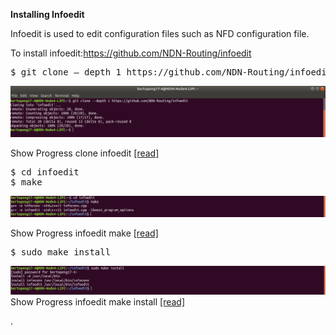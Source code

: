 **Installing Infoedit**

Infoedit is used to edit configuration files such as NFD configuration file.

To install infoedit:https://github.com/NDN-Routing/infoedit

<pre>
$ git clone — depth 1 https://github.com/NDN-Routing/infoedit
</pre>
![[alt tag]](https://github.com/syaifulahdan/Mini-NDN-Work/blob/main/Assignment%202:NDNrg-Topology/NDNrg-Image-Node4/NDNrg-Image-Infoedit4/1-gitclone-infoedit4.png)

Show Progress clone infoedit [[read]](https://github.com/syaifulahdan/Mini-NDN-Work/blob/main/Assignment%202:NDNrg-Topology/NDNrg-Image-Node4/NDNrg-Image-Infoedit4/infoedit4-gitclone.txt)

<pre>
$ cd infoedit
$ make
</pre>

![[alt tag]](https://github.com/syaifulahdan/Mini-NDN-Work/blob/main/Assignment%202:NDNrg-Topology/NDNrg-Image-Node4/NDNrg-Image-Infoedit4/2-infoedit4-make.png)

Show Progress infoedit make [[read]](https://github.com/syaifulahdan/Mini-NDN-Work/blob/main/Assignment%202:NDNrg-Topology/NDNrg-Image-Node4/NDNrg-Image-Infoedit4/infoedit4make.txt)


<pre>
$ sudo make install
</pre>

![[alt tag]](https://github.com/syaifulahdan/Mini-NDN-Work/blob/main/Assignment%202:NDNrg-Topology/NDNrg-Image-Node4/NDNrg-Image-Infoedit4/3-infoedit4-make-install.png)
Show Progress infoedit make install [[read]](https://github.com/syaifulahdan/Mini-NDN-Work/blob/main/Assignment%202:NDNrg-Topology/NDNrg-Image-Node3/NDNrg-Image-Infoedit3/infoedit3-make-install.txt)

.
